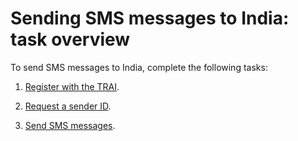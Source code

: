 # Sending SMS messages to India: task overview<a name="sns-register-entity-and-template"></a>

To send SMS messages to India, complete the following tasks:

1. [Register with the TRAI](sns-india-register-with-trai.md)\.

1. [Request a sender ID](sns-india-request-sender-id.md)\.

1. [Send SMS messages](sns-send-sms-india.md)\.